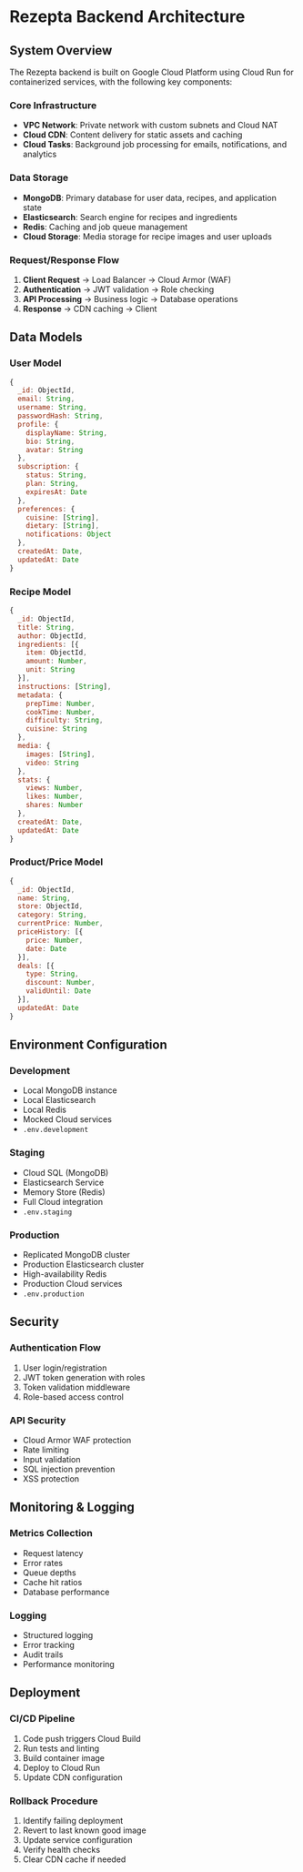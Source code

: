 # Rezepta Backend Architecture

## System Overview
The Rezepta backend is built on Google Cloud Platform using Cloud Run for containerized services, with the following key components:

### Core Infrastructure
- **VPC Network**: Private network with custom subnets and Cloud NAT
- **Cloud CDN**: Content delivery for static assets and caching
- **Cloud Tasks**: Background job processing for emails, notifications, and analytics

### Data Storage
- **MongoDB**: Primary database for user data, recipes, and application state
- **Elasticsearch**: Search engine for recipes and ingredients
- **Redis**: Caching and job queue management
- **Cloud Storage**: Media storage for recipe images and user uploads

### Request/Response Flow
1. **Client Request** → Load Balancer → Cloud Armor (WAF)
2. **Authentication** → JWT validation → Role checking
3. **API Processing** → Business logic → Database operations
4. **Response** → CDN caching → Client

## Data Models

### User Model
```javascript
{
  _id: ObjectId,
  email: String,
  username: String,
  passwordHash: String,
  profile: {
    displayName: String,
    bio: String,
    avatar: String
  },
  subscription: {
    status: String,
    plan: String,
    expiresAt: Date
  },
  preferences: {
    cuisine: [String],
    dietary: [String],
    notifications: Object
  },
  createdAt: Date,
  updatedAt: Date
}
```

### Recipe Model
```javascript
{
  _id: ObjectId,
  title: String,
  author: ObjectId,
  ingredients: [{
    item: ObjectId,
    amount: Number,
    unit: String
  }],
  instructions: [String],
  metadata: {
    prepTime: Number,
    cookTime: Number,
    difficulty: String,
    cuisine: String
  },
  media: {
    images: [String],
    video: String
  },
  stats: {
    views: Number,
    likes: Number,
    shares: Number
  },
  createdAt: Date,
  updatedAt: Date
}
```

### Product/Price Model
```javascript
{
  _id: ObjectId,
  name: String,
  store: ObjectId,
  category: String,
  currentPrice: Number,
  priceHistory: [{
    price: Number,
    date: Date
  }],
  deals: [{
    type: String,
    discount: Number,
    validUntil: Date
  }],
  updatedAt: Date
}
```

## Environment Configuration

### Development
- Local MongoDB instance
- Local Elasticsearch
- Local Redis
- Mocked Cloud services
- `.env.development`

### Staging
- Cloud SQL (MongoDB)
- Elasticsearch Service
- Memory Store (Redis)
- Full Cloud integration
- `.env.staging`

### Production
- Replicated MongoDB cluster
- Production Elasticsearch cluster
- High-availability Redis
- Production Cloud services
- `.env.production`

## Security

### Authentication Flow
1. User login/registration
2. JWT token generation with roles
3. Token validation middleware
4. Role-based access control

### API Security
- Cloud Armor WAF protection
- Rate limiting
- Input validation
- SQL injection prevention
- XSS protection

## Monitoring & Logging

### Metrics Collection
- Request latency
- Error rates
- Queue depths
- Cache hit ratios
- Database performance

### Logging
- Structured logging
- Error tracking
- Audit trails
- Performance monitoring

## Deployment

### CI/CD Pipeline
1. Code push triggers Cloud Build
2. Run tests and linting
3. Build container image
4. Deploy to Cloud Run
5. Update CDN configuration

### Rollback Procedure
1. Identify failing deployment
2. Revert to last known good image
3. Update service configuration
4. Verify health checks
5. Clear CDN cache if needed 